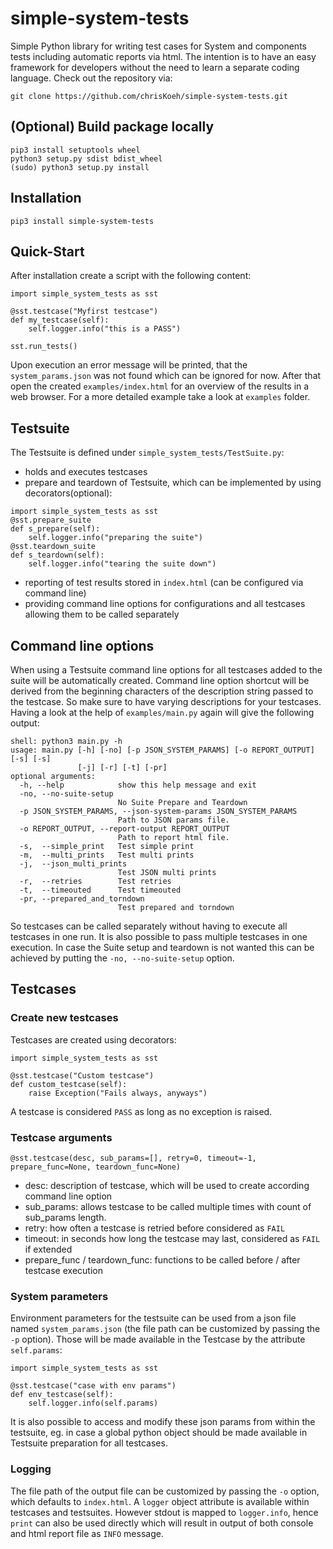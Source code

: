 # simple-system-tests
Simple Python library for writing test cases for System and components tests including automatic reports via html. The intention is to have an easy framework for developers without the need
to learn a separate coding language. Check out the repository via:
```
git clone https://github.com/chrisKoeh/simple-system-tests.git
```
## (Optional) Build package locally
```
pip3 install setuptools wheel
python3 setup.py sdist bdist_wheel
(sudo) python3 setup.py install
```
## Installation
```
pip3 install simple-system-tests
```
## Quick-Start
After installation create a script with the following content:
```
import simple_system_tests as sst

@sst.testcase("Myfirst testcase")
def my_testcase(self):
    self.logger.info("this is a PASS")

sst.run_tests()
```
Upon execution an error message will be printed, that the `system_params.json` was not found
which can be ignored for now. After that open the created `examples/index.html` for an overview
of the results in a web browser. For a more detailed example take a look at `examples` folder. 
## Testsuite
The Testsuite is defined under `simple_system_tests/TestSuite.py`:
- holds and executes testcases
- prepare and teardown of Testsuite, which can be implemented by using decorators(optional):
```
import simple_system_tests as sst
@sst.prepare_suite
def s_prepare(self):
    self.logger.info("preparing the suite")
@sst.teardown_suite
def s_teardown(self):
    self.logger.info("tearing the suite down")
```
- reporting of test results stored in `index.html` (can be configured via command line)
- providing command line options for configurations and all testcases allowing them to be called
separately

## Command line options
When using a Testsuite command line options for all testcases added to the suite will be
automatically created. Command line option shortcut will be
derived from the beginning characters of the description string passed to the testcase.
So make sure to have varying descriptions for your testcases. Having a look at the help of
`examples/main.py` again will give the following output:
```
shell: python3 main.py -h
usage: main.py [-h] [-no] [-p JSON_SYSTEM_PARAMS] [-o REPORT_OUTPUT] [-s] [-s]
               [-j] [-r] [-t] [-pr]
optional arguments:
  -h, --help            show this help message and exit
  -no, --no-suite-setup
                        No Suite Prepare and Teardown
  -p JSON_SYSTEM_PARAMS, --json-system-params JSON_SYSTEM_PARAMS
                        Path to JSON params file.
  -o REPORT_OUTPUT, --report-output REPORT_OUTPUT
                        Path to report html file.
  -s,  --simple_print   Test simple print
  -m,  --multi_prints   Test multi prints
  -j,  --json_multi_prints
                        Test JSON multi prints
  -r,  --retries        Test retries
  -t,  --timeouted      Test timeouted
  -pr, --prepared_and_torndown
                        Test prepared and torndown
```
So testcases can be called separately without having to execute all testcases in one run.
It is also possible to pass multiple testcases in one execution. In case the Suite setup and
teardown is not wanted this can be achieved by putting the `-no, --no-suite-setup` option.
## Testcases
### Create new testcases

Testcases are created using decorators:
```
import simple_system_tests as sst

@sst.testcase("Custom testcase")
def custom_testcase(self):
    raise Exception("Fails always, anyways")
```
A testcase is considered `PASS` as long as no exception is raised.
### Testcase arguments
```
@sst.testcase(desc, sub_params=[], retry=0, timeout=-1, prepare_func=None, teardown_func=None)
```
- desc: description of testcase, which will be used to create according command line option
- sub_params: allows testcase to be called multiple times with count of sub_params length.
- retry: how often a testcase is retried before considered as `FAIL`
- timeout: in seconds how long the testcase may last, considered as `FAIL` if extended
- prepare_func / teardown_func: functions to be called before / after testcase execution

### System parameters
Environment parameters for the testsuite can be used from a json file named `system_params.json`
(the file path can be customized by passing the `-p` option). Those will be made available in the
Testcase by the attribute `self.params`:
```
import simple_system_tests as sst

@sst.testcase("case with env params")
def env_testcase(self):
    self.logger.info(self.params)
```
It is also possible to access and modify these json params from within the testsuite, eg. in case
a global python object should be made available in Testsuite preparation for all testcases.
### Logging
The file path of the output file can be customized by passing the `-o` option, which defaults to
`index.html`. A `logger` object attribute is available within testcases and testsuites.
However stdout is mapped to `logger.info`, hence `print` can also be used directly which will
result in output of both console and html report file as `INFO` message.
